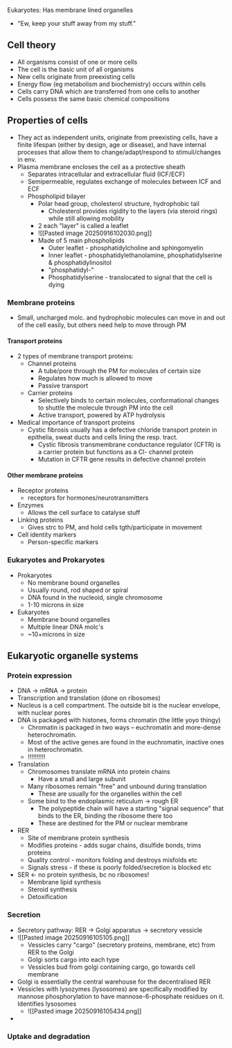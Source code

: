 Eukaryotes: Has membrane lined organelles 
- "Ew, keep your stuff away from my stuff."

## Cell theory
- All organisms consist of one or more cells
- The cell is the basic unit of all organisms
- New cells originate from preexisting cells
- Energy flow (eg metabolism and biochemistry) occurs within cells
- Cells carry DNA which are transferred from one cells to another
- Cells possess the same basic chemical compositions

## Properties of cells 
- They act as independent units, originate from preexisting cells, have a finite lifespan (either by design, age or disease), and have internal processes that allow them to change/adapt/respond to stimuli/changes in env. 
- Plasma membrane encloses the cell as a protective sheath 
	- Separates intracellular and extracellular fluid (ICF/ECF)
	- Semipermeable, regulates exchange of molecules between ICF and ECF 
	- Phospholipid bilayer
		- Polar head group, cholesterol structure, hydrophobic tail
			- Cholesterol provides rigidity to the layers (via steroid rings) while still allowing mobility
		- 2 each "layer" is called a leaflet
		- ![[Pasted image 20250916102030.png]]
		- Made of 5 main phospholipids
			- Outer leaflet - phosphatidylcholine and sphingomyelin
			- Inner leaflet - phosphatidylethanolamine, phosphatidylserine & phosphatidylinositol
			- "phosphatidyl-"
			- Phosphatidylserine - translocated to signal that the cell is dying

### Membrane proteins
- Small, uncharged molc. and hydrophobic molecules can move in and out of the cell easily, but others need help to move through PM
#### Transport proteins
- 2 types of membrane transport proteins:
	- Channel proteins
		- A tube/pore through the PM for molecules of certain size
		- Regulates how much is allowed to move
		- Passive transport
	- Carrier proteins
		- Selectively binds to certain molecules, conformational changes to shuttle the molecule through PM into the cell
		- Active transport, powered by ATP hydrolysis
- Medical importance of transport proteins 
	- Cystic fibrosis usually has a defective chloride transport protein in epithelia, sweat ducts and cells lining the resp. tract. 
		- Cystic fibrosis transmembrane conductance regulator (CFTR) is a carrier protein but functions as a Cl- channel protein
		- Mutation in CFTR gene results in defective channel protein
#### Other membrane proteins
- Receptor proteins 
	- receptors for hormones/neurotransmitters
- Enzymes
	- Allows the cell surface to catalyse stuff
- Linking proteins
	- Gives strc to PM, and hold cells tgth/participate in movement
- Cell identity markers
	- Person-specific markers
### Eukaryotes and Prokaryotes
- Prokaryotes 
	- No membrane bound organelles
	- Usually round, rod shaped or spiral
	- DNA found in the nucleoid, single chromosome
	- 1-10 microns in size
- Eukaryotes
	- Membrane bound organelles
	- Multiple linear DNA molc's 
	- ~10+microns in size

## Eukaryotic organelle systems 

### Protein expression
- DNA -> mRNA -> protein
- Transcription and translation (done on ribosomes)
- Nucleus is a cell compartment. The outside bit is the nuclear envelope, with nuclear pores
- DNA is packaged with histones, forms chromatin (the little yoyo thingy)
	- Chromatin is packaged in two ways – euchromatin and more-dense heterochromatin. 
	- Most of the active genes are found in the euchromatin, inactive ones in heterochromatin. 
	- !!!!!!!!!!
- Translation
	- Chromosomes translate mRNA into protein chains 
		- Have a small and large subunit
	- Many ribosomes remain "free" and unbound during translation
		- These are usually for the organelles within the cell
	- Some bind to the endoplasmic reticulum -> rough ER
		- The polypeptide chain will have a starting "signal sequence" that binds to the ER, binding the ribosome there too
		- These are destined for the PM or nuclear membrane
- RER
	- Site of membrane protein synthesis
	- Modifies proteins - adds sugar chains, disulfide bonds, trims proteins
	- Quality control - monitors folding and destroys misfolds etc
	- Signals stress - if these is poorly folded/secretion is blocked etc
- SER <- no protein synthesis, bc no ribosomes!
	- Membrane lipid synthesis
	- Steroid synthesis
	- Detoxification
### Secretion
- Secretory pathway: RER -> Golgi apparatus -> secretory vessicle
- ![[Pasted image 20250916105105.png]]
	- Vessicles carry "cargo" (secretory proteins, membrane, etc) from RER to the Golgi
	- Golgi sorts cargo into each type
	- Vessicles bud from golgi containing cargo, go towards cell membrane
- Golgi is essentially the central warehouse for the decentralised RER
- Vessicles with lysozymes (lysosomes) are specifically modified by mannose phosphorylation to have mannose-6-phosphate residues on it. Identifies lysosomes
	- ![[Pasted image 20250916105434.png]]
- 

### Uptake and degradation

